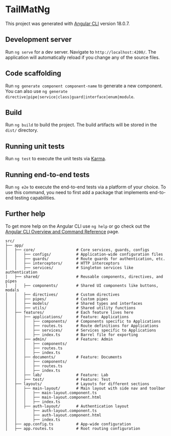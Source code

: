 # TailMatNg

This project was generated with [Angular CLI](https://github.com/angular/angular-cli) version 18.0.7.

## Development server

Run `ng serve` for a dev server. Navigate to `http://localhost:4200/`. The application will automatically reload if you change any of the source files.

## Code scaffolding

Run `ng generate component component-name` to generate a new component. You can also use `ng generate directive|pipe|service|class|guard|interface|enum|module`.

## Build

Run `ng build` to build the project. The build artifacts will be stored in the `dist/` directory.

## Running unit tests

Run `ng test` to execute the unit tests via [Karma](https://karma-runner.github.io).

## Running end-to-end tests

Run `ng e2e` to execute the end-to-end tests via a platform of your choice. To use this command, you need to first add a package that implements end-to-end testing capabilities.

## Further help

To get more help on the Angular CLI use `ng help` or go check out the [Angular CLI Overview and Command Reference](https://angular.dev/tools/cli) page.

```
src/
├── app/
│   ├── core/                  # Core services, guards, configs
│   │   ├── configs/           # Application-wide configuration files
│   │   ├── guards/            # Route guards for authentication, etc.
│   │   ├── interceptors/      # HTTP interceptors
│   │   ├── services/          # Singleton services like authentication
│   ├── shared/                # Reusable components, directives, and pipes
│   │   ├── components/        # Shared UI components like buttons, modals
│   │   ├── directives/        # Custom directives
│   │   ├── pipes/             # Custom pipes
│   │   ├── models/            # Shared types and interfaces
│   │   ├── utils/             # Shared utility functions
│   ├── features/              # Each feature lives here
│   │   ├── applications/      # Feature: Applications
│   │   │   ├── components/    # Components specific to Applications
│   │   │   ├── routes.ts      # Route definitions for Applications
│   │   │   ├── services/      # Services specific to Applications
│   │   │   ├── index.ts       # Barrel file for exporting
│   │   ├── admin/             # Feature: Admin
│   │   │   ├── components/
│   │   │   ├── routes.ts
│   │   │   ├── index.ts
│   │   ├── documents/         # Feature: Documents
│   │   │   ├── components/
│   │   │   ├── routes.ts
│   │   │   ├── index.ts
│   │   ├── lab/               # Feature: Lab
│   │   ├── test/              # Feature: Test
│   ├── layouts/               # Layouts for different sections
│   │   ├── main-layout/       # Main layout with side nav and toolbar
│   │   │   ├── main-layout.component.ts
│   │   │   ├── main-layout.component.html
│   │   │   ├── index.ts
│   │   ├── auth-layout/       # Authentication layout
│   │       ├── auth-layout.component.ts
│   │       ├── auth-layout.component.html
│   │       ├── index.ts
│   ├── app.config.ts          # App-wide configuration
│   ├── app.routes.ts          # Root routing configuration
```
